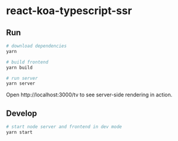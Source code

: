 # react-koa-typescript-ssr

## Run

```sh
# download dependencies
yarn

# build frontend
yarn build

# run server
yarn server
```

Open http://localhost:3000/tv to see server-side rendering in action.

## Develop

```sh
# start node server and frontend in dev mode
yarn start
```

